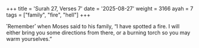 +++
title = 'Surah 27, Verses 7'
date = '2025-08-27'
weight = 3166
ayah = 7
tags = ["family", "fire", "hell"]
+++

˹Remember˺ when Moses said to his family, “I have spotted a fire. I will either bring you some directions from there, or a burning torch so you may warm yourselves.”